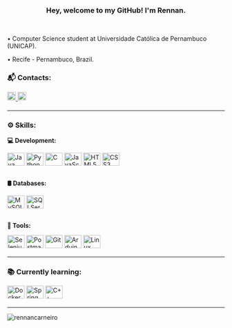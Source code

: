 <div>
  <h3 align="center">Hey, welcome to my GitHub! I'm Rennan.</h3>
  <br>
  <p>• Computer Science student at Universidade Católica de Pernambuco (UNICAP).</p>
  <p>• Recife - Pernambuco, Brazil.</p>
</div>



<div style="display: inline_block; margin-bottom: 20px;">
  <p><strong><h3>📬 Contacts:</h3></strong></p>
  <a href="mailto:rennanbarros10@gmail.com">
    <img height="20" src="https://img.shields.io/badge/Gmail-D14836?style=for-the-badge&logo=gmail&logoColor=white">
  </a>
  <a href="https://linkedin.com/in/rennan-carneiro-93899b27b">
    <img height="20" src="https://img.shields.io/badge/LinkedIn-0077B5?style=for-the-badge&logo=linkedin&logoColor=white">
  </a>
</div>

<hr>

<div style="display: inline_block; margin-bottom: 20px;">
  <p><strong><h3>⚙️ Skills:</h3></strong></p>
  
  <!-- Backend/front -->
  <p><strong>💻 Development:</strong></p>
  <div>
    <img align="center" alt="Java" height="30" width="40" src="https://cdn.jsdelivr.net/gh/devicons/devicon/icons/java/java-original.svg">
    <img align="center" alt="Python" height="30" width="40" src="https://cdn.jsdelivr.net/gh/devicons/devicon/icons/python/python-original.svg">
    <img align="center" alt="C" height="30" width="40" src="https://cdn.jsdelivr.net/gh/devicons/devicon/icons/c/c-original.svg">
    <img align="center" alt="JavaScript" height="30" width="40" src="https://cdn.jsdelivr.net/gh/devicons/devicon/icons/javascript/javascript-original.svg">
    <img align="center" alt="HTML5" height="30" width="40" src="https://cdn.jsdelivr.net/gh/devicons/devicon/icons/html5/html5-original.svg">
    <img align="center" alt="CSS3" height="30" width="40" src="https://cdn.jsdelivr.net/gh/devicons/devicon/icons/css3/css3-original.svg">
  </div>
  <br>

  <!-- Database -->
  <p><strong>🛢️ Databases:</strong></p>
  <div>
    <img align="center" alt="MySQL" height="30" width="40" src="https://cdn.jsdelivr.net/gh/devicons/devicon/icons/mysql/mysql-original.svg">
    <img align="center" alt="SQLServer" height="30" width="40" src="https://www.svgrepo.com/show/303229/microsoft-sql-server-logo.svg">
  </div>
  <br>

  <!-- tools -->
  <p><strong>🔧 Tools:</strong></p>
  <div>
    <img align="center" alt="Selenium" height="30" width="40" src="https://raw.githubusercontent.com/detain/svg-logos/780f25886640cef088af994181646db2f6b1a3f8/svg/selenium-logo.svg">
    <img align="center" alt="Postman" height="30" width="40" src="https://cdn.jsdelivr.net/gh/devicons/devicon/icons/postman/postman-original.svg">
    <img align="center" alt="Git" height="30" width="40" src="https://www.vectorlogo.zone/logos/git-scm/git-scm-icon.svg">
    <img align="center" alt="Arduino" height="30" width="40" src="https://cdn.worldvectorlogo.com/logos/arduino-1.svg">
    <img align="center" alt="Linux" height="30" width="40" src="https://cdn.jsdelivr.net/gh/devicons/devicon/icons/linux/linux-original.svg">
  </div>
</div>

<hr>

<strong><h3>📚 Currently learning:</h3></strong>
<div style="margin-bottom: 20px;">
  <img align="center" alt="Docker" height="30" width="40" src="https://cdn.jsdelivr.net/gh/devicons/devicon/icons/docker/docker-original.svg">
  <img align="center" alt="Spring" height="30" width="40" src="https://cdn.jsdelivr.net/gh/devicons/devicon/icons/spring/spring-original.svg">
  <img align="center" alt="C++" height="30" width="40" src="https://cdn.jsdelivr.net/gh/devicons/devicon/icons/cplusplus/cplusplus-original.svg">
</div>

<hr>

<div>
  <p><img align="center" src="https://github-readme-stats.vercel.app/api/top-langs?username=rennancarneiro&show_icons=true&locale=en&layout=compact" alt="rennancarneiro" /></p>
</div>
